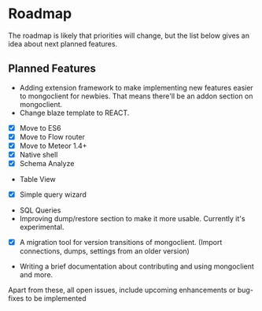 # Roadmap

The roadmap is likely that priorities will change, but the list below gives an idea about next planned features.

## Planned Features

- Adding extension framework to make implementing new features easier to mongoclient for newbies. That means there'll be an addon section on mongoclient. 
- Change blaze template to REACT.
- [x] Move to ES6
- [x] Move to Flow router
- [x] Move to Meteor 1.4+
- [x] Native shell
- [x] Schema Analyze
- Table View
- [x] Simple query wizard
- SQL Queries
- Improving dump/restore section to make it more usable. Currently it's experimental.
- [x] A migration tool for version transitions of mongoclient. (Import connections, dumps, settings from an older version)
- Writing a brief documentation about contributing and using mongoclient and more. 

Apart from these, all open issues, include upcoming enhancements or bug-fixes to be implemented
